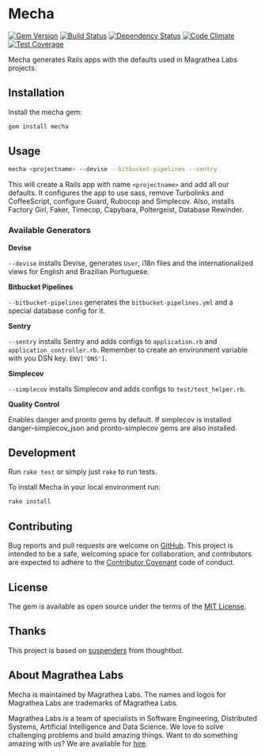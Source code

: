# Mecha

[![Gem Version](https://badge.fury.io/rb/mecha.svg)](https://badge.fury.io/rb/mecha)
[![Build Status](https://travis-ci.org/magrathealabs/mecha.svg?branch=master)](https://travis-ci.org/magrathealabs/mecha)
[![Dependency Status](https://gemnasium.com/badges/github.com/magrathealabs/mecha.svg)](https://gemnasium.com/github.com/magrathealabs/mecha)
[![Code Climate](https://codeclimate.com/github/magrathealabs/mecha/badges/gpa.svg)](https://codeclimate.com/github/magrathealabs/mecha)
[![Test Coverage](https://codeclimate.com/github/magrathealabs/mecha/badges/coverage.svg)](https://codeclimate.com/github/magrathealabs/mecha/coverage)

Mecha generates Rails apps with the defaults used in Magrathea Labs projects.

## Installation

Install the mecha gem:

```bash
gem install mecha
```

## Usage

```bash
mecha <projectname> --devise --bitbucket-pipelines --sentry
```

This will create a Rails app with name `<projectname>` and add all our defaults. It configures the app to use sass, remove Turbolinks and CoffeeScript, configure Guard, Rubocop and Simplecov. Also, installs Factory Girl, Faker, Timecop, Capybara, Poltergeist, Database Rewinder.

### Available Generators

**Devise**

`--devise` installs Devise, generates `User`, i18n files and the internationalized views for English and Brazilian Portuguese.

**Bitbucket Pipelines**

`--bitbucket-pipelines` generates the `bitbucket-pipelines.yml` and a special database config for it.

**Sentry**

`--sentry` installs Sentry and adds configs to `application.rb` and `application_controller.rb`. Remember to create an environment
variable with you DSN key. `ENV['DNS']`.

**Simplecov**

`--simplecov` installs Simplecov and adds configs to `test/test_helper.rb`.

**Quality Control**

Enables danger and pronto gems by default. If simplecov is installed danger-simplecov_json and pronto-simplecov gems are also installed.

## Development

Run `rake test` or simply just `rake` to run tests.

To install Mecha in your local environment run:

```bash
rake install
```

## Contributing

Bug reports and pull requests are welcome on [GitHub](https://github.com/magrathealabs/mecha/issues). This project is
intended to be a safe, welcoming space for collaboration, and contributors are expected to adhere to the
[Contributor Covenant](http://contributor-covenant.org) code of conduct.


## License

The gem is available as open source under the terms of the [MIT License](http://opensource.org/licenses/MIT).

## Thanks

This project is based on [suspenders](https://github.com/thoughtbot/suspenders) from thoughtbot.

## About Magrathea Labs

Mecha is maintained by Magrathea Labs. The names and logos for Magrathea Labs are trademarks of Magrathea Labs.

Magrathea Labs is a team of specialists in Software Engineering, Distributed Systems, Artificial Intelligence and
Data Science. We love to solve challenging problems and build amazing things. Want to do something amazing with us?
We are available for [hire](mailto:contact@magrathealabs.com).
